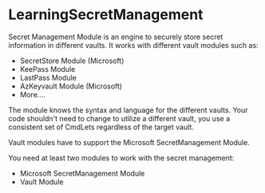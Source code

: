 # LearningSecretManagement

Secret Management Module is an engine to securely store secret information in different vaults. It works with different vault modules such as:

- SecretStore Module (Microsoft)
- KeePass Module
- LastPass Module
- AzKeyvault Module (Microsoft)
- More....

The module knows the syntax and language for the different vaults. Your code shouldn't need to change to utilize a different vault, you use a consistent set of CmdLets regardless of the target vault.

Vault modules have to support the Microsoft SecretManagement Module.

You need at least two modules to work with the secret management:

- Microsoft SecretManagement Module
- Vault Module
